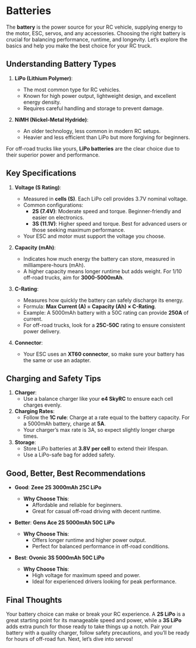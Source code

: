 # Batteries

The **battery** is the power source for your RC vehicle, supplying energy to the motor, ESC, servos, and any accessories. Choosing the right battery is crucial for balancing performance, runtime, and longevity. Let’s explore the basics and help you make the best choice for your RC truck.

## Understanding Battery Types

1. **LiPo (Lithium Polymer)**:
   - The most common type for RC vehicles.
   - Known for high power output, lightweight design, and excellent energy density.
   - Requires careful handling and storage to prevent damage.

2. **NiMH (Nickel-Metal Hydride)**:
   - An older technology, less common in modern RC setups.
   - Heavier and less efficient than LiPo but more forgiving for beginners.

For off-road trucks like yours, **LiPo batteries** are the clear choice due to their superior power and performance.

## Key Specifications

1. **Voltage (S Rating)**:
   - Measured in **cells (S)**. Each LiPo cell provides 3.7V nominal voltage.
   - Common configurations:
     - **2S (7.4V)**: Moderate speed and torque. Beginner-friendly and easier on electronics.
     - **3S (11.1V)**: Higher speed and torque. Best for advanced users or those seeking maximum performance.
   - Your ESC and motor must support the voltage you choose.

2. **Capacity (mAh)**:
   - Indicates how much energy the battery can store, measured in milliampere-hours (mAh).
   - A higher capacity means longer runtime but adds weight. For 1/10 off-road trucks, aim for **3000-5000mAh**.

3. **C-Rating**:
   - Measures how quickly the battery can safely discharge its energy.
   - Formula: **Max Current (A) = Capacity (Ah) × C-Rating**.
   - Example: A 5000mAh battery with a 50C rating can provide **250A** of current.
   - For off-road trucks, look for a **25C-50C** rating to ensure consistent power delivery.

4. **Connector**:
   - Your ESC uses an **XT60 connector**, so make sure your battery has the same or use an adapter.

## Charging and Safety Tips

1. **Charger**:
   - Use a balance charger like your **e4 SkyRC** to ensure each cell charges evenly.
2. **Charging Rates**:
   - Follow the **1C rule**: Charge at a rate equal to the battery capacity. For a 5000mAh battery, charge at **5A**.
   - Your charger’s max rate is 3A, so expect slightly longer charge times.
3. **Storage**:
   - Store LiPo batteries at **3.8V per cell** to extend their lifespan.
   - Use a LiPo-safe bag for added safety.

## Good, Better, Best Recommendations

- **Good**: **Zeee 2S 3000mAh 25C LiPo**
  - **Why Choose This**:
    - Affordable and reliable for beginners.
    - Great for casual off-road driving with decent runtime.

- **Better**: **Gens Ace 2S 5000mAh 50C LiPo**
  - **Why Choose This**:
    - Offers longer runtime and higher power output.
    - Perfect for balanced performance in off-road conditions.

- **Best**: **Ovonic 3S 5000mAh 50C LiPo**
  - **Why Choose This**:
    - High voltage for maximum speed and power.
    - Ideal for experienced drivers looking for peak performance.

## Final Thoughts

Your battery choice can make or break your RC experience. A **2S LiPo** is a great starting point for its manageable speed and power, while a **3S LiPo** adds extra punch for those ready to take things up a notch. Pair your battery with a quality charger, follow safety precautions, and you’ll be ready for hours of off-road fun. Next, let’s dive into servos!
